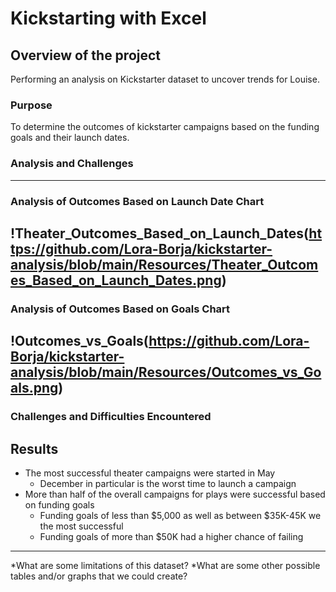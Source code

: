 # Kickstarting with Excel
## Overview of the project
Performing an analysis on Kickstarter dataset to uncover trends for Louise.
### Purpose
To determine the outcomes of kickstarter campaigns based on the funding goals and their launch dates.
### Analysis and Challenges
---
### Analysis of Outcomes Based on Launch Date Chart
!Theater_Outcomes_Based_on_Launch_Dates(https://github.com/Lora-Borja/kickstarter-analysis/blob/main/Resources/Theater_Outcomes_Based_on_Launch_Dates.png)
---
### Analysis of Outcomes Based on Goals Chart
!Outcomes_vs_Goals(https://github.com/Lora-Borja/kickstarter-analysis/blob/main/Resources/Outcomes_vs_Goals.png)
---
### Challenges and Difficulties Encountered
## Results
* The most successful theater campaigns were started in May
    - December in particular is the worst time to launch a campaign
* More than half of the overall campaigns for plays were successful based on funding goals
    - Funding goals of less than $5,000 as well as between $35K-45K we the most successful
    - Funding goals of more than $50K had a higher chance of failing
---
*What are some limitations of this dataset?
*What are some other possible tables and/or graphs that we could create?
